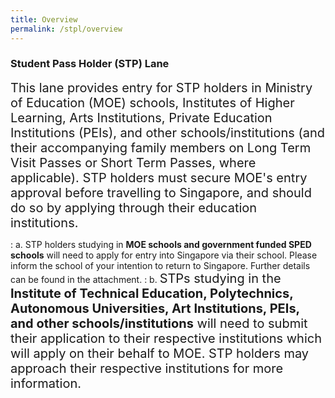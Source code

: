 ```yaml
---
title: Overview
permalink: /stpl/overview
---
```


### **Student Pass Holder (STP) Lane** 

<span style="font-size:20px;">This lane provides entry for STP holders in Ministry of Education (MOE) schools, Institutes of Higher Learning, Arts Institutions, Private Education Institutions (PEIs), and other schools/institutions (and their accompanying family members on Long Term Visit Passes or Short Term Passes, where applicable). STP holders must secure MOE's entry approval before travelling to Singapore, and should do so by applying through their education institutions. </span>
<br/>

 : a. STP holders studying in **MOE schools and government funded SPED schools** will need to apply for entry into Singapore via their school. Please inform the school of your intention to return to Singapore. Further details can be found in the attachment. 
 : b. <span style="font-size:20px;"> STPs studying in the <b>Institute of Technical Education, Polytechnics, Autonomous Universities, Art Institutions, PEIs, and other schools/institutions</b> will need to submit their application to their respective institutions which will apply on their behalf to MOE. STP holders may approach their respective institutions for more information. </span>
